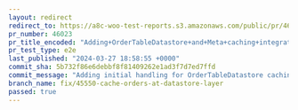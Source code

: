 ```yaml
---
layout: redirect
redirect_to: https://a8c-woo-test-reports.s3.amazonaws.com/public/pr/46023/e2e/index.html
pr_number: 46023
pr_title_encoded: "Adding+OrderTableDatastore+and+Meta+caching+integration"
pr_test_type: e2e
last_published: "2024-03-27 18:58:55 +0000"
commit_sha: 5b732f86e6debbf8f81409262e1ad3f7d7ed7ffd
commit_message: "Adding initial handling for OrderTableDatastore caching integration"
branch_name: fix/45550-cache-orders-at-datastore-layer
passed: true
---
```


